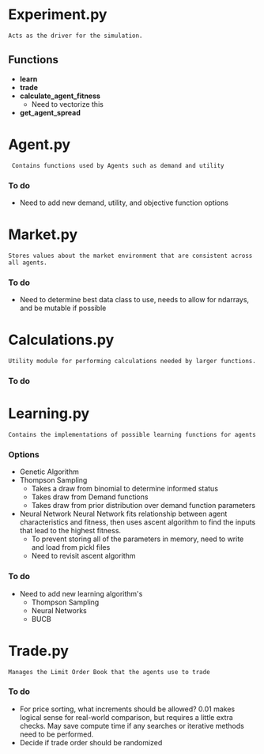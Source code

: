 
# Experiment.py

	Acts as the driver for the simulation. 
## Functions

- **learn**
- **trade**
- **calculate_agent_fitness**
	- Need to vectorize this
- **get_agent_spread**


# Agent.py

	 Contains functions used by Agents such as demand and utility

### To do 
- Need to add new demand, utility, and objective function options
# Market.py
	Stores values about the market environment that are consistent across all agents.

### To do 
- Need to determine best data class to use, needs to allow for ndarrays, and be mutable if possible

# Calculations.py

	Utility module for performing calculations needed by larger functions.
### To do 

# Learning.py

	Contains the implementations of possible learning functions for agents

### Options
 - Genetic Algorithm
 - Thompson Sampling
	 - Takes a draw from binomial to determine informed status
	 - Takes draw from Demand functions
	 - Takes draw from prior distribution over demand function parameters
 - Neural Network
	Neural Network fits relationship between agent characteristics and fitness, then uses ascent algorithm to find the inputs that lead to the highest fitness.
	- To prevent storing all of the parameters in memory, need to write and load from pickl files 
	- Need to revisit ascent algorithm

### To do 
- Need to add new learning algorithm's
	- Thompson Sampling
	- Neural Networks
	- BUCB

# Trade.py

	Manages the Limit Order Book that the agents use to trade

### To do 
- For price sorting, what increments should be allowed? 0.01 makes logical sense for real-world comparison, but requires a little extra checks. May save compute time if any searches or iterative methods need to be performed.
- Decide if trade order should be randomized